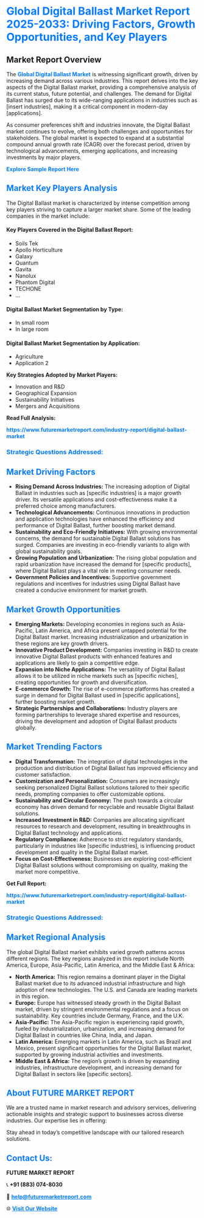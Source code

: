 <h1 style="color: #007BFF;">Global Digital Ballast Market Report 2025-2033: Driving Factors, Growth Opportunities, and Key Players</h1>

<section id="overview">
<h2>Market Report Overview</h2>
<p>The <a href="https://www.futuremarketreport.com/industry-report/digital-ballast-market" style="color: #007BFF; text-decoration: none;"><strong>Global Digital Ballast Market</strong></a> is witnessing significant growth, driven by increasing demand across various industries. This report delves into the key aspects of the Digital Ballast market, providing a comprehensive analysis of its current status, future potential, and challenges. The demand for Digital Ballast has surged due to its wide-ranging applications in industries such as [insert industries], making it a critical component in modern-day [applications].</p>
<p>As consumer preferences shift and industries innovate, the Digital Ballast market continues to evolve, offering both challenges and opportunities for stakeholders. The global market is expected to expand at a substantial compound annual growth rate (CAGR) over the forecast period, driven by technological advancements, emerging applications, and increasing investments by major players.</p>
</section>

<section id="overview">
<p><a href="https://www.futuremarketreport.com/request-sample/reportId=56739" style="color: #007BFF; text-decoration: none;"><strong>Explore Sample Report Here</strong></a></p>
</section>

<section id="key-players">
<h2 style="color: #007BFF;">Market Key Players Analysis</h2>
<p>The Digital Ballast market is characterized by intense competition among key players striving to capture a larger market share. Some of the leading companies in the market include:</p>
<h4>Key Players Covered in the Digital Ballast Report:</h4>
<ul><li>Soils Tek</li><li>Apollo Horticulture</li><li>Galaxy</li><li>Quantum</li><li>Gavita</li><li>Nanolux</li><li>Phantom Digital</li><li>TECHONE</li><li>...</li></ul>
<h4>Digital Ballast Market Segmentation by Type:</h4>
<ul><li>In small room</li><li>In large room</li></ul>

<h4>Digital Ballast Market Segmentation by Application:</h4>
<ul><li>Agriculture</li><li>Application 2</li></ul>
<p><strong>Key Strategies Adopted by Market Players:</strong></p>
<ul>
<li>Innovation and R&D</li>
<li>Geographical Expansion</li>
<li>Sustainability Initiatives</li>
<li>Mergers and Acquisitions</li>
</ul>
</section>

<section>
<p><strong>Read Full Analysis: </strong></p><a href="https://www.futuremarketreport.com/industry-report/digital-ballast-market" style="color: #007BFF; text-decoration: none;"><strong>https://www.futuremarketreport.com/industry-report/digital-ballast-market</strong></a>
<h3 style="color: #007BFF;">Strategic Questions Addressed:</h3>
</section>

<section id="driving-factors">
<h2 style="color: #007BFF;">Market Driving Factors</h2>
<ul>
<li><strong>Rising Demand Across Industries:</strong> The increasing adoption of Digital Ballast in industries such as [specific industries] is a major growth driver. Its versatile applications and cost-effectiveness make it a preferred choice among manufacturers.</li>
<li><strong>Technological Advancements:</strong> Continuous innovations in production and application technologies have enhanced the efficiency and performance of Digital Ballast, further boosting market demand.</li>
<li><strong>Sustainability and Eco-Friendly Initiatives:</strong> With growing environmental concerns, the demand for sustainable Digital Ballast solutions has surged. Companies are investing in eco-friendly variants to align with global sustainability goals.</li>
<li><strong>Growing Population and Urbanization:</strong> The rising global population and rapid urbanization have increased the demand for [specific products], where Digital Ballast plays a vital role in meeting consumer needs.</li>
<li><strong>Government Policies and Incentives:</strong> Supportive government regulations and incentives for industries using Digital Ballast have created a conducive environment for market growth.</li>
</ul>
</section>

<section id="growth-opportunities">
<h2 style="color: #007BFF;">Market Growth Opportunities</h2>
<ul>
<li><strong>Emerging Markets:</strong> Developing economies in regions such as Asia-Pacific, Latin America, and Africa present untapped potential for the Digital Ballast market. Increasing industrialization and urbanization in these regions are key growth drivers.</li>
<li><strong>Innovative Product Development:</strong> Companies investing in R&D to create innovative Digital Ballast products with enhanced features and applications are likely to gain a competitive edge.</li>
<li><strong>Expansion into Niche Applications:</strong> The versatility of Digital Ballast allows it to be utilized in niche markets such as [specific niches], creating opportunities for growth and diversification.</li>
<li><strong>E-commerce Growth:</strong> The rise of e-commerce platforms has created a surge in demand for Digital Ballast used in [specific applications], further boosting market growth.</li>
<li><strong>Strategic Partnerships and Collaborations:</strong> Industry players are forming partnerships to leverage shared expertise and resources, driving the development and adoption of Digital Ballast products globally.</li>
</ul>
</section>

<section id="trending-factors">
<h2 style="color: #007BFF;">Market Trending Factors</h2>
<ul>
<li><strong>Digital Transformation:</strong> The integration of digital technologies in the production and distribution of Digital Ballast has improved efficiency and customer satisfaction.</li>
<li><strong>Customization and Personalization:</strong> Consumers are increasingly seeking personalized Digital Ballast solutions tailored to their specific needs, prompting companies to offer customizable options.</li>
<li><strong>Sustainability and Circular Economy:</strong> The push towards a circular economy has driven demand for recyclable and reusable Digital Ballast solutions.</li>
<li><strong>Increased Investment in R&D:</strong> Companies are allocating significant resources to research and development, resulting in breakthroughs in Digital Ballast technology and applications.</li>
<li><strong>Regulatory Compliance:</strong> Adherence to strict regulatory standards, particularly in industries like [specific industries], is influencing product development and quality in the Digital Ballast market.</li>
<li><strong>Focus on Cost-Effectiveness:</strong> Businesses are exploring cost-efficient Digital Ballast solutions without compromising on quality, making the market more competitive.</li>
</ul>
</section>

<section>
<p><strong>Get Full Report: </strong></p><a href="https://www.futuremarketreport.com/industry-report/digital-ballast-market" style="color: #007BFF; text-decoration: none;"><strong>https://www.futuremarketreport.com/industry-report/digital-ballast-market</strong></a>
<h3 style="color: #007BFF;">Strategic Questions Addressed:</h3>
</section>


<section id="regional-analysis">
<h2 style="color: #007BFF;">Market Regional Analysis</h2>
<p>The global Digital Ballast market exhibits varied growth patterns across different regions. The key regions analyzed in this report include North America, Europe, Asia-Pacific, Latin America, and the Middle East & Africa:</p>
<ul>
<li><strong>North America:</strong> This region remains a dominant player in the Digital Ballast market due to its advanced industrial infrastructure and high adoption of new technologies. The U.S. and Canada are leading markets in this region.</li>
<li><strong>Europe:</strong> Europe has witnessed steady growth in the Digital Ballast market, driven by stringent environmental regulations and a focus on sustainability. Key countries include Germany, France, and the U.K.</li>
<li><strong>Asia-Pacific:</strong> The Asia-Pacific region is experiencing rapid growth, fueled by industrialization, urbanization, and increasing demand for Digital Ballast in countries like China, India, and Japan.</li>
<li><strong>Latin America:</strong> Emerging markets in Latin America, such as Brazil and Mexico, present significant opportunities for the Digital Ballast market, supported by growing industrial activities and investments.</li>
<li><strong>Middle East & Africa:</strong> The region’s growth is driven by expanding industries, infrastructure development, and increasing demand for Digital Ballast in sectors like [specific sectors].</li>
</ul>
</section>

<footer>
<h2 style="color: #007BFF;">About FUTURE MARKET REPORT</h2>
<p>We are a trusted name in market research and advisory services, delivering actionable insights and strategic support to businesses across diverse industries. Our expertise lies in offering:</p>

<p>Stay ahead in today’s competitive landscape with our tailored research solutions.</p>

<h2 style="color: #007BFF;">Contact Us:</h2>
<p><strong>FUTURE MARKET REPORT</strong></p>
<p>📞 <strong>+91 (883) 074-8030</strong></p>
<p>📧 <strong><a href="mailto:help@futuremarketreport.com" style="color: #007BFF;">help@futuremarketreport.com</a></strong></p>
<p>🌐 <strong><a href="https://www.futuremarketreport.com/" style="color: #007BFF;">Visit Our Website</a></strong></p>
</footer>